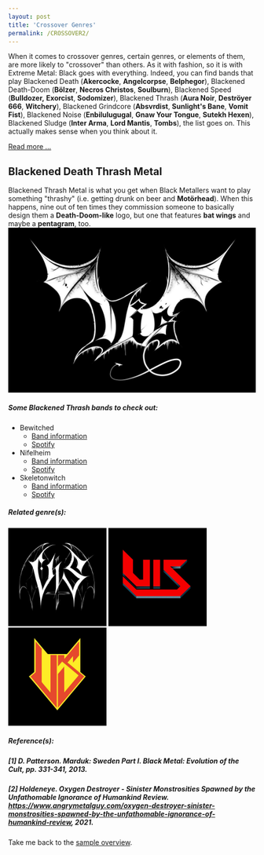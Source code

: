 ```yaml
---
layout: post
title: 'Crossover Genres'
permalink: /CROSSOVER2/
---
```

When it comes to crossover genres, certain genres, or elements of them, are more likely to "crossover" than others. As it with fashion, so it is with Extreme Metal: Black goes with everything. Indeed, you can find bands that play Blackened Death (**Akercocke**, **Angelcorpse**, **Belphegor**), Blackened Death-Doom (**Bölzer**, **Necros Christos**, **Soulburn**), Blackened Speed (**Bulldozer,** **Exorcist**, **Sodomizer**), Blackened Thrash (**Aura Noir**, **Deströyer 666**, **Witchery**), Blackened Grindcore (**Absvrdist**, **Sunlight's Bane**, **Vomit Fist**), Blackened Noise (**Enbilulugugal**, **Gnaw Your Tongue**, **Sutekh Hexen**), Blackened Sludge (**Inter Arma**, **Lord Mantis**, **Tombs**), the list goes on. This actually makes sense when you think about it. 

<script type="text/javascript">
    function toggle_visibility(id) {
       var e = document.getElementById(id);
       if(e.style.display == 'none')
          e.style.display = 'block';
       else
          e.style.display = 'none';
    }
</script>
<a href="#bar" name="bar" onclick="toggle_visibility('foo');">Read more ...</a>
<div id="foo" style="display:none;">

As has been said above, from the mid-1980s onward and especially in the early-1990s, Black Metal as a genre was obsessed with Satanic imagery in lyrics and therefore often used synonymously to "Satanic Metal" by fans and artists alike because to many of them it really was all about devil worship.<sup>1</sup> Furthermore, a string of church arsons in Norway and incidents of grave robbery throughout Europe -- even in the heart of Heerlen, a small city in the south of the Netherlands --, were not unknown after the emergence of the scene, and all contributed to the cementing of the label and stereotype of "Satanic Metal" in the public conscience.
<br><br>
But of course, no genre holds or can hold a monopoly on the practice of Satanism or any religion. And indeed, plenty of musicians and artists outside of the Black Metal scene are (and have been) sort of interested and entrenched in these things. But the label has stuck, and so now we use "Blackened" as an "adjective-predicate," or a shorthand, for specific non-Black Metal bands and genres that deal on some level with the Occult. 
<br><br>
This doesn't quite work with other genres. The term "Deathened," for example, isn't a generally accepted term. Which is not to say there are no Death Metal-influenced crossover genres; it's just that in these cases, "Death" is used as an adjective or as a limiting genitive. There's Death-Doom, for example, which can be considered as practically a genre in itself and which will be discussed below. 
<br><br>
<strong>Update</strong>: I could be wrong here. I just googled it and, well -- one review at AngryMetalGuy.com talks about the Deathened Thrash of <strong>Morbid Saint</strong> and Thrashened Death of <strong>Morbid Angel</strong>.<sup>2</sup> [The bold is mine, G.]
<br><br>
Another example would be Deathrash (<strong>The Crown</strong>, <strong>Legion of the Damned</strong>, <strong>Mortification</strong>). Here I'd say the crossover has more to do with music than the lyrical themes. What's more, one could even go so far as to claim that in this specific case, it's not so much a crossover from one genre to another but just a normal result of "genre-adjacency." After all, Death Metal didn't emerge in isolation, but developed in part out of Thrash in the mid-1980s, and so naturally some bands will fall somewhere on the spectrum between the two. Which is probably why you won't ever hear anyone use the term "Deathtrash." 
<br><br>
And then there's Death 'n' Roll (<strong>The Cumshots</strong>, <strong>Entombed A.D.</strong>, <strong>Helltrain</strong>), which combines Death Metal's trademark vocals and distorted and down-tuned guitars with elements of 1970s Hard Rock. 
<br><br>
</div>

## Blackened Death Thrash Metal

Blackened Thrash Metal is what you get when Black Metallers want to play something "thrashy" (i.e. getting drunk on beer and **Motörhead**). When this happens, nine out of ten times they commission someone to basically design them a **Death-Doom-like** logo, but one that features **bat wings** and maybe a **pentagram**, too. 
![Blackened Thrash](..\assets\img\projects\proj-8\blackened.jpg)

##### Some Blackened Thrash bands to check out:

<ul>
<li>Bewitched
<ul>
<li><a href="https://www.metal-archives.com/bands/Bewitched/971" target="_blank" rel="noopener"><span>Band information</span></a></li>
<li><a href="https://open.spotify.com/track/0LqzJRyslUNtsjUJ8Cr93v?si=08460776d67e46b4" target="_blank" rel="noopener"><span>Spotify</span></a></li>
</ul>
</li>

<li>Nifelheim
<ul>
<li><a href="https://www.metal-archives.com/bands/Nifelheim/622" target="_blank" rel="noopener"><span>Band information</span></a></li>
<li><a href="https://open.spotify.com/track/5ft8Pv91JaqLvxRxzzQ5dp?si=e6975814404c4780" target="_blank" rel="noopener"><span>Spotify</span></a></li>
</ul>
</li>

<li>Skeletonwitch
<ul>
<li><a href="https://www.metal-archives.com/bands/Skeletonwitch/16879" target="_blank" rel="noopener"><span>Band information</span></a></li>
<li><a href="https://open.spotify.com/track/5hUifpW8hl9vBOpmO4Iek0?si=d3708ef8a3134e21" target="_blank" rel="noopener"><span>Spotify</span></a></li>
</ul>
</li>
</ul>

##### Related genre(s):
[<img src="..\assets\img\projects\proj-9\black2.jpg" alt="Black Metal" width=200 >](/BLACKMETAL/)
[<img src="..\assets\img\projects\proj-9\teutonic.jpg" alt="Teutonic Thrash Metal" width=200 >](/TEUTONICTHRASH)
[<img src="..\assets\img\projects\proj-9\usthrash.jpg" alt="US Thrash Metal" width=200 >](/USTHRASH/)

##### Reference(s):
##### [1] D. Patterson. Marduk: Sweden Part I. *Black Metal: Evolution of the Cult*, pp. 331-341, 2013.
##### [2] Holdeneye. Oxygen Destroyer - Sinister Monstrosities Spawned by the Unfathomable Ignorance of Humankind Review. https://www.angrymetalguy.com/oxygen-destroyer-sinister-monstrosities-spawned-by-the-unfathomable-ignorance-of-humankind-review, 2021.

Take me back to the [sample overview](../projects/proj-8).